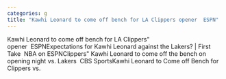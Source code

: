 ```yaml
---
categories: g
title: "Kawhi Leonard to come off bench for LA Clippers opener  ESPN"
---
```

Kawhi Leonard to come off bench for LA Clippers" opener&nbsp;&nbsp;ESPNExpectations for Kawhi Leonard against the Lakers? | First Take&nbsp;&nbsp;NBA on ESPNClippers" Kawhi Leonard to come off the bench on opening night vs. Lakers&nbsp;&nbsp;CBS SportsKawhi Leonard to Come off Bench for Clippers vs.
